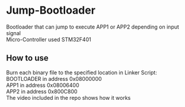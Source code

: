 # Jump-Bootloader
Bootloader that can jump to execute APP1 or APP2 depending on input signal  
Micro-Controller used STM32F401  
## How to use  
Burn each binary file to the specified location in Linker Script:  
BOOTLOADER in address 0x08000000  
APP1 in address 0x08006400  
APP2 in address 0x800C800  
The video included in the repo shows how it works  
